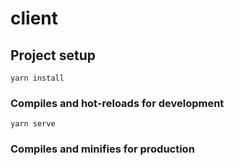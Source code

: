 # client

## Project setup
```
yarn install
```
### Compiles and hot-reloads for development
```
yarn serve
```

### Compiles and minifies for production
```

